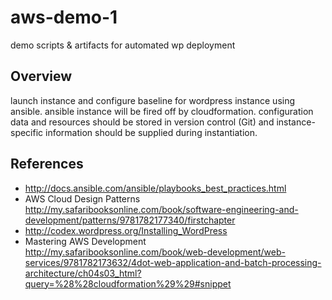 # aws-demo-1
demo scripts &amp; artifacts for automated wp deployment

## Overview
 launch instance and configure baseline for wordpress instance using ansible. ansible instance will be fired off by cloudformation. configuration data and resources should be stored in version control (Git) and instance-specific information should be supplied during instantiation.

## References
* http://docs.ansible.com/ansible/playbooks_best_practices.html
* AWS Cloud Design Patterns  http://my.safaribooksonline.com/book/software-engineering-and-development/patterns/9781782177340/firstchapter
* http://codex.wordpress.org/Installing_WordPress
* Mastering AWS Development http://my.safaribooksonline.com/book/web-development/web-services/9781782173632/4dot-web-application-and-batch-processing-architecture/ch04s03_html?query=%28%28cloudformation%29%29#snippet
